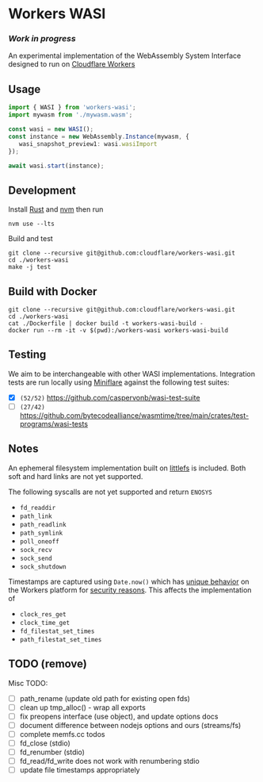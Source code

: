 # Workers WASI

### *Work in progress*

An experimental implementation of the WebAssembly System Interface designed to run on [Cloudflare Workers](https://workers.cloudflare.com)

## Usage

```typescript
import { WASI } from 'workers-wasi';
import mywasm from './mywasm.wasm';

const wasi = new WASI();
const instance = new WebAssembly.Instance(mywasm, {
   wasi_snapshot_preview1: wasi.wasiImport
});

await wasi.start(instance);
```
  
## Development
Install [Rust](https://www.rust-lang.org/tools/install) and [nvm](https://github.com/nvm-sh/nvm) then run
```
nvm use --lts
```
Build and test

```
git clone --recursive git@github.com:cloudflare/workers-wasi.git
cd ./workers-wasi
make -j test
```

## Build with Docker

```
git clone --recursive git@github.com:cloudflare/workers-wasi.git
cd ./workers-wasi
cat ./Dockerfile | docker build -t workers-wasi-build -
docker run --rm -it -v $(pwd):/workers-wasi workers-wasi-build
```

## Testing

We aim to be interchangeable with other WASI implementations.  Integration tests are run locally using [Miniflare](https://github.com/cloudflare/miniflare) against the following test suites:
- [x] `(52/52)` https://github.com/caspervonb/wasi-test-suite
- [ ] `(27/42)` https://github.com/bytecodealliance/wasmtime/tree/main/crates/test-programs/wasi-tests

## Notes

An ephemeral filesystem implementation built on [littlefs](https://github.com/littlefs-project/littlefs) is included.
Both soft and hard links are not yet supported.

The following syscalls are not yet supported and return `ENOSYS`
- `fd_readdir`
- `path_link`
- `path_readlink`
- `path_symlink`
- `poll_oneoff`
- `sock_recv`
- `sock_send`
- `sock_shutdown`

Timestamps are captured using `Date.now()` which has [unique behavior](https://developers.cloudflare.com/workers/runtime-apis/web-standards#javascript-standards) on the Workers platform for [security reasons](https://blog.cloudflare.com/mitigating-spectre-and-other-security-threats-the-cloudflare-workers-security-model/).  This affects the implementation of
- `clock_res_get`
- `clock_time_get`
- `fd_filestat_set_times`
- `path_filestat_set_times`

## TODO (remove)
Misc TODO:
- [ ] path_rename (update old path for existing open fds)
- [ ] clean up tmp_alloc() - wrap all exports
- [ ] fix preopens interface (use object), and update options docs
- [ ] document difference between nodejs options and ours (streams/fs)
- [ ] complete memfs.cc todos
- [ ] fd_close (stdio)
- [ ] fd_renumber (stdio)
- [ ] fd_read/fd_write does not work with renumbering stdio
- [ ] update file timestamps appropriately
